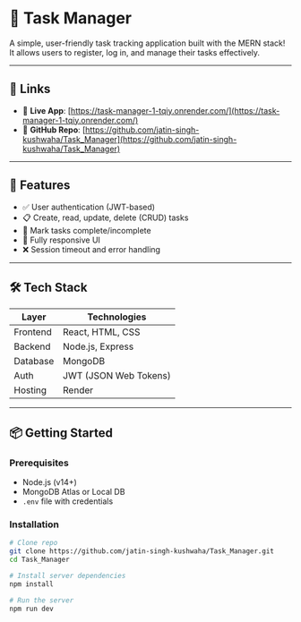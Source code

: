 # 📝 Task Manager

A simple, user-friendly task tracking application built with the MERN stack! It allows users to register, log in, and manage their tasks effectively.

---

## 🔗 Links

- 🔴 **Live App**: [https://task-manager-1-tqiy.onrender.com/](https://task-manager-1-tqiy.onrender.com/)  
- 🐙 **GitHub Repo**: [https://github.com/jatin-singh-kushwaha/Task_Manager](https://github.com/jatin-singh-kushwaha/Task_Manager)

---

## 🚀 Features

- ✅ User authentication (JWT-based)
- 📋 Create, read, update, delete (CRUD) tasks
- 📅 Mark tasks complete/incomplete
- 📱 Fully responsive UI
- ❌ Session timeout and error handling

---

## 🛠️ Tech Stack

| Layer     | Technologies                   |
|-----------|--------------------------------|
| Frontend  | React, HTML, CSS               |
| Backend   | Node.js, Express               |
| Database  | MongoDB                        |
| Auth      | JWT (JSON Web Tokens)          |
| Hosting   | Render                         |

---

## 📦 Getting Started

### Prerequisites

- Node.js (v14+)
- MongoDB Atlas or Local DB
- `.env` file with credentials

### Installation

```bash
# Clone repo
git clone https://github.com/jatin-singh-kushwaha/Task_Manager.git
cd Task_Manager

# Install server dependencies
npm install

# Run the server
npm run dev
